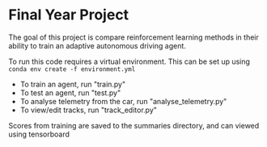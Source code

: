 # Final Year Project

The goal of this project is compare reinforcement learning methods in their ability to train an adaptive autonomous
driving agent. 

To run this code requires a virtual environment. This can be set up using <code>conda env create -f environment.yml
</code>

<ul>
  <li>To train an agent, run "train.py"</li>
  <li>To test an agent, run "test.py"</li>
  <li>To analyse telemetry from the car, run "analyse_telemetry.py"</li>
  <li>To view/edit tracks, run "track_editor.py"</li>
</ul>

Scores from training are saved to the summaries directory, and can viewed using tensorboard
